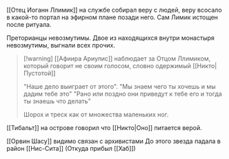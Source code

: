 [[Отец Иоганн Ллимик]]  на службе собирал веру с людей, веру всосало в какой-то портал на эфирном плане позади него. Сам Лимик истощен после ритуала.

Преторианцы невозмутимы.
Двое из находящихся внутри монастыря невозмутимы, выгнали всех прочих.


> [!warning] [[Афиира Ариулис]] наблюдает за Отцом Ллимиком, который говорит не своим голосом, словно одержимый [[Никто|Пустотой]]
> 
> "Наше дело выиграет от этого".
> "Мы знаем чего ты хочешь и мы дадим тебе это"
> "Рано или поздно они приведут к тебе его и тогда ты знаешь что делать"
> 
> Шорох и треск как от множества маленьких ног.


[[Тибальт]] на острове говорил что [[Никто|Оно]] питается верой.

[[Орвин Шасу]]  видимо связан с архивистами
До этого звезда падала в район [[Нис-Сита]]  (Откуда прибыл [[Хаб]])